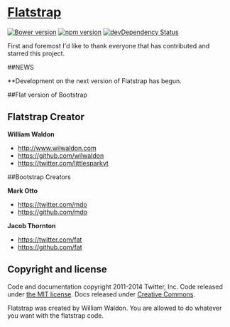 # [Flatstrap](http://zerox.me/projects/flatstrap)
[![Bower version](https://badge.fury.io/bo/flatstrap.svg)](http://badge.fury.io/bo/flatstrap)
[![npm version](https://badge.fury.io/js/flatstrap.svg)](http://badge.fury.io/js/flatstrap)
[![devDependency Status](https://david-dm.org/twbs/bootstrap/dev-status.svg)](https://david-dm.org/littlesparkvt/flatstrap#info=devDependencies)

First and foremost I'd like to thank everyone that has contributed and starred this project.

##NEWS

**Development on the next version of Flatstrap has begun.


##Flat version of Bootstrap


## Flatstrap Creator

**William Waldon**

- <http://www.wilwaldon.com>
- <https://github.com/wilwaldon>
- <https://twitter.com/littlesparkvt>

##Bootstrap Creators

**Mark Otto**

- <https://twitter.com/mdo>
- <https://github.com/mdo>

**Jacob Thornton**

- <https://twitter.com/fat>
- <https://github.com/fat>

## Copyright and license

Code and documentation copyright 2011-2014 Twitter, Inc. Code released under [the MIT license](LICENSE). Docs released under [Creative Commons](docs/LICENSE).

Flatstrap was created by William Waldon. You are allowed to do whatever you want with the flatstrap code.

